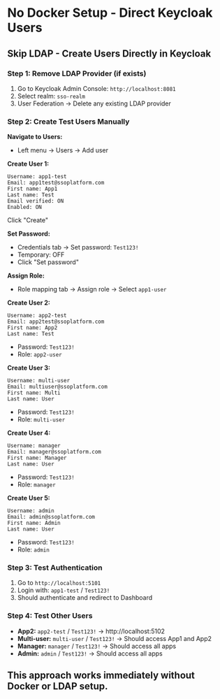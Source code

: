 # No Docker Setup - Direct Keycloak Users

## Skip LDAP - Create Users Directly in Keycloak

### Step 1: Remove LDAP Provider (if exists)
1. Go to Keycloak Admin Console: `http://localhost:8081`
2. Select realm: `sso-realm`
3. User Federation → Delete any existing LDAP provider

### Step 2: Create Test Users Manually

**Navigate to Users:**
- Left menu → Users → Add user

**Create User 1:**
```
Username: app1-test
Email: app1test@ssoplatform.com
First name: App1
Last name: Test
Email verified: ON
Enabled: ON
```
Click "Create"

**Set Password:**
- Credentials tab → Set password: `Test123!`
- Temporary: OFF
- Click "Set password"

**Assign Role:**
- Role mapping tab → Assign role → Select `app1-user`

**Create User 2:**
```
Username: app2-test
Email: app2test@ssoplatform.com
First name: App2
Last name: Test
```
- Password: `Test123!`
- Role: `app2-user`

**Create User 3:**
```
Username: multi-user
Email: multiuser@ssoplatform.com
First name: Multi
Last name: User
```
- Password: `Test123!`
- Role: `multi-user`

**Create User 4:**
```
Username: manager
Email: manager@ssoplatform.com
First name: Manager
Last name: User
```
- Password: `Test123!`
- Role: `manager`

**Create User 5:**
```
Username: admin
Email: admin@ssoplatform.com
First name: Admin
Last name: User
```
- Password: `Test123!`
- Role: `admin`

### Step 3: Test Authentication

1. Go to `http://localhost:5101`
2. Login with: `app1-test` / `Test123!`
3. Should authenticate and redirect to Dashboard

### Step 4: Test Other Users

- **App2:** `app2-test` / `Test123!` → http://localhost:5102
- **Multi-user:** `multi-user` / `Test123!` → Should access App1 and App2
- **Manager:** `manager` / `Test123!` → Should access all apps
- **Admin:** `admin` / `Test123!` → Should access all apps

## This approach works immediately without Docker or LDAP setup.
